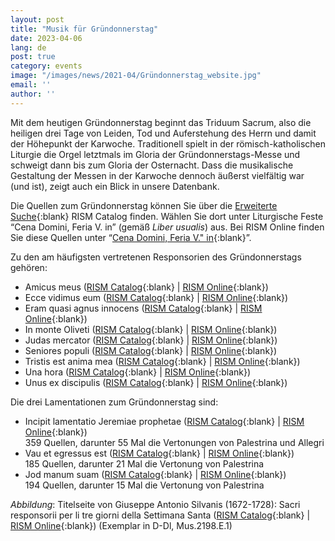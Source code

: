 ```yaml
---
layout: post
title: "Musik für Gründonnerstag"
date: 2023-04-06
lang: de
post: true
category: events
image: "/images/news/2021-04/Gründonnerstag_website.jpg"
email: ''
author: ''
---
```


Mit dem heutigen Gründonnerstag beginnt das Triduum Sacrum, also die heiligen drei Tage von Leiden, Tod und Auferstehung des Herrn und damit der Höhepunkt der Karwoche. Traditionell spielt in der römisch-katholischen Liturgie die Orgel letztmals im Gloria der Gründonnerstags-Messe und schweigt dann bis zum Gloria der Osternacht. Dass die musikalische Gestaltung der Messen in der Karwoche dennoch äußerst vielfältig war (und ist), zeigt auch ein Blick in unsere Datenbank.  

Die Quellen zum Gründonnerstag können Sie über die [Erweiterte Suche](https://opac.rism.info/metaopac/start.do?View=rism&SearchType=2&Language=en){:blank} RISM Catalog finden. Wählen Sie dort unter Liturgische Feste “Cena Domini, Feria V. in” (gemäß _Liber usualis_) aus. Bei RISM Online finden Sie diese Quellen unter “[Cena Domini, Feria V." in](https://rism.online/search?q=%E2%80%9CCena%20Domini%2C%20Feria%20V.%22&mode=sources&page=1&rows=20){:blank}”.


Zu den am häufigsten vertretenen Responsorien des Gründonnerstags gehören:  
- Amicus meus ([RISM Catalog](https://opac.rism.info/search?View=rism&title=%E2%80%9DAmicus%20meus%E2%80%9D){:blank} \| [RISM Online](https://rism.online/search?q=%22Amicus%20meus%22&mode=sources&page=1&rows=20){:blank})    
- Ecce vidimus eum ([RISM Catalog](https://opac.rism.info/search?View=rism&title=%E2%80%9DEcce%20vidimus%20eum%E2%80%9D){:blank} \| [RISM Online](https://rism.online/search?q=%22Ecce%20vidimus%20eum%22&mode=sources&page=1&rows=20){:blank})  
- Eram quasi agnus innocens ([RISM Catalog](https://opac.rism.info/search?View=rism&title=%E2%80%9DEram%20quasi%20agnus%20innocens%E2%80%9D){:blank} \| [RISM Online](https://rism.online/search?q=%22Eram%20quasi%20agnus%20innocens%22&mode=sources&page=1&rows=20){:blank})  
- In monte Oliveti ([RISM Catalog](https://opac.rism.info/search?View=rism&title=%E2%80%9DIn%20monte%20Oliveti%E2%80%9D){:blank} \| [RISM Online](https://rism.online/search?q=%22In%20monte%20Oliveti%22&mode=sources&page=1&rows=20){:blank})  
- Judas mercator ([RISM Catalog](https://opac.rism.info/search?View=rism&title=%E2%80%9DJudas%20mercator%E2%80%9D){:blank} \| [RISM Online](https://rism.online/search?q=%22Judas%20mercator%22&mode=sources&page=1&rows=20){:blank})  
- Seniores populi ([RISM Catalog](https://opac.rism.info/search?View=rism&title=%E2%80%9DSeniores%20populi%E2%80%9D){:blank} \| [RISM Online](https://rism.online/search?q=%22Seniores%20populi%22&mode=sources&page=1&rows=20){:blank})  
- Tristis est anima mea ([RISM Catalog](https://opac.rism.info/search?View=rism&title=%E2%80%9DTristis%20est%20anima%20mea%E2%80%9D){:blank} \| [RISM Online](https://rism.online/search?q=%22Tristis%20est%20anima%20mea%22&mode=sources&page=1&rows=20){:blank})  
- Una hora ([RISM Catalog](https://opac.rism.info/search?View=rism&title=%E2%80%9DUna%20hora%E2%80%9D){:blank} \| [RISM Online](https://rism.online/search?q=%22Una%20hora%22&mode=sources&page=1&rows=20){:blank})  
- Unus ex discipulis ([RISM Catalog](https://opac.rism.info/search?View=rism&title=%E2%80%9DUnus%20ex%20discipulis%E2%80%9D){:blank} \| [RISM Online](https://rism.online/search?q=%22Unus%20ex%20discipulis%22&mode=sources&page=1&rows=20){:blank})  

Die drei Lamentationen zum Gründonnerstag sind:  
- Incipit lamentatio Jeremiae prophetae ([RISM Catalog](https://opac.rism.info/search?View=rism&title=%E2%80%9DIncipit%20lamentatio%20Jeremiae%20prophetae%E2%80%9D){:blank} \| [RISM Online](https://rism.online/search?q=%22Incipit%20lamentatio%20Jeremiae%20prophetae%22&mode=sources&page=1&rows=20){:blank})  
359 Quellen, darunter 55 Mal die Vertonungen von Palestrina und Allegri    
- Vau et egressus est ([RISM Catalog](https://opac.rism.info/search?View=rism&title=%E2%80%9DVau%20et%20egressus%20est%E2%80%9D){:blank} \| [RISM Online](https://rism.online/search?q=%22Vau%20et%20egressus%20est%22&mode=sources&page=1&rows=20){:blank})  
185 Quellen, darunter 21 Mal die Vertonung von Palestrina    
- Jod manum suam ([RISM Catalog](https://opac.rism.info/search?View=rism&title=%E2%80%9DJod%20manum%20suam%E2%80%9D){:blank} \| [RISM Online](https://rism.online/search?q=%22Jod%20manum%20suam%22&mode=sources&page=1&rows=20){:blank})  
194 Quellen, darunter 15 Mal die Vertonung von Palestrina    


_Abbildung_: Titelseite von Giuseppe Antonio Silvanis (1672-1728): Sacri responsorii per li tre giorni della Settimana Santa ([RISM Catalog](https://opac.rism.info/search?id=990059801&View=rism){:blank} \| [RISM Online](https://rism.online/sources/990059801){:blank}) (Exemplar in D-Dl, Mus.2198.E.1)

